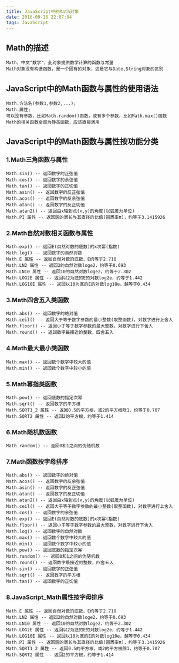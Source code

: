 ```yaml
---
title: JavaScript中的Math对象
date: 2016-09-16 22:07:04
tags: JavaScript
---
```

## Math的描述

	Math，中文"数学"，此对象提供数学计算的函数与常量
	Math对象没有构造函数，是一个固有的对象，这是它与Date,String对象的区别

## JavaScript中的Math函数与属性的使用语法

	Math.方法名(参数1,参数2,...);
	Math.属性;
	可以没有参数，比如Math.random()函数，或有多个参数，比如Math.max()函数
	Math的相关函数全部为静态函数，应该直接调用

## JavaScript中的Math函数与属性按功能分类

### 1.Math三角函数与属性

	Math.sin() -- 返回数字的正弦值
	Math.cos() -- 返回数字的余弦值
	Math.tan() -- 返回数字的正切值
	Math.asin() -- 返回数字的反正弦值
	Math.acos() -- 返回数字的反余弦值
	Math.atan() -- 返回数字的反正切值
	Math.atan2() -- 返回由x轴到点(x,y)的角度(以弧度为单位)
	Math.PI 属性 -- 返回圆的周长与其直径的比值(圆周率π)，约等于3.1415926

### 2.Math自然对数相关函数与属性

	Math.exp() -- 返回E(自然对数的底数)的x次幂(指数)
	Math.log() -- 返回数字的自然对数
	Math.E 属性 -- 返回自然对数的底数，E约等于2.718
	Math.LN2 属性 -- 返回2的自然对数loge2，约等于0.693
	Math.LN10 属性 -- 返回10的自然对数loge2，约等于2.302
	Math.LOG2E 属性 -- 返回以2为底的E的对数log2e，约等于1.442
	Math.LOG10E 属性 -- 返回以10为底的E的对数log10e，越等于0.434

### 3.Math四舍五入类函数

	Math.abs() -- 返回数字的绝对值
	Math.ceil() -- 返回大于等于数字参数的最小整数(取整函数)，对数字进行上舍入
	Math.floor() -- 返回小于等于数字参数的最大整数，对数字进行下舍入
	Math.round() -- 返回数字最接近的整数，四舍五入

### 4.Math最大最小类函数

	Math.max() -- 返回数个数字中较大的值
	Math.min() -- 返回数个数字中较小的值

### 5.Math幂指类函数

	Math.pow() -- 返回底数的指定次幂
	Math.sqrt() -- 返回数字的平方根
	Math.SQRT1_2 属性 -- 返回0.5的平方根，或2的平方根除1，约等于0.707
	Math.SQRT2 属性 -- 返回2的平方根，约等于1.414

### 6.Math随机数函数

	Math.random() -- 返回0和1之间的伪随机数

### 7.Math函数按字母排序

	Math.abs() -- 返回数字的绝对值
	Math.acos() -- 返回数字的反余弦值
	Math.asin() -- 返回数字的反正弦值
	Math.atan() -- 返回数字的反正切值
	Math.atan2() -- 返回由x轴到点(x,y)的角度(以弧度为单位)
	Math.ceil() -- 返回大于等于数字参数的最小整数(取整函数)，对数字进行上舍入
	Math.cos() -- 返回数字的余弦值
	Math.exp() -- 返回E(自然对数的底数)的x次幂(指数)
	Math.floor() -- 返回小于等于数字参数的最大整数，对数字进行下舍入
	Math.log() -- 返回数字的自然对数
	Math.max() -- 返回数个数字中较大的值
	Math.min() -- 返回数个数字中较小的值
	Math.pow() -- 返回底数的指定次幂
	Math.random() -- 返回0和1之间的伪随机数
	Math.round() -- 返回数字最接近的整数，四舍五入
	Math.sin() -- 返回数字的正弦值
	Math.sqrt() -- 返回数字的平方根
	Math.tan() -- 返回数字的正切值

### 8.JavaScript_Math属性按字母排序

	Math.E 属性 -- 返回自然对数的底数，E约等于2.718
	Math.LN2 属性 -- 返回2的自然对数loge2，约等于0.693
	Math.LN10 属性 -- 返回10的自然对数loge2，约等于2.302
	Math.LOG2E 属性 -- 返回以2为底的E的对数log2e，约等于1.442
	Math.LOG10E 属性 -- 返回以10为底的E的对数log10e，越等于0.434
	Math.PI 属性 -- 返回圆的周长与其直径的比值(圆周率π)，约等于3.1415926
	Math.SQRT1_2 属性 -- 返回0.5的平方根，或2的平方根除1，约等于0.707
	Math.SQRT2 属性 -- 返回2的平方根，约等于1.414